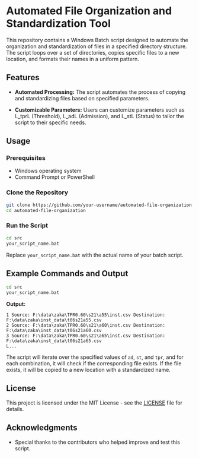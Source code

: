 # Automated File Organization and Standardization Tool

This repository contains a Windows Batch script designed to automate the organization and standardization of files in a specified directory structure. The script loops over a set of directories, copies specific files to a new location, and formats their names in a uniform pattern.

## Features

- **Automated Processing:** The script automates the process of copying and standardizing files based on specified parameters.

- **Customizable Parameters:** Users can customize parameters such as L_tprL (Threshold), L_adL (Admission), and L_stL (Status) to tailor the script to their specific needs.

## Usage

### Prerequisites

- Windows operating system
- Command Prompt or PowerShell

### Clone the Repository

```bash
git clone https://github.com/your-username/automated-file-organization.git
cd automated-file-organization
```

### Run the Script

```bash
cd src
your_script_name.bat
```

Replace `your_script_name.bat` with the actual name of your batch script.

## Example Commands and Output

```bash
cd src
your_script_name.bat
```

**Output:**

```plaintext
1 Source: F:\data\zaka\TPR0.60\s21\a55\inst.csv Destination: F:\data\zaka\inst_data\t06s21a55.csv
2 Source: F:\data\zaka\TPR0.60\s21\a60\inst.csv Destination: F:\data\zaka\inst_data\t06s21a60.csv
3 Source: F:\data\zaka\TPR0.60\s21\a65\inst.csv Destination: F:\data\zaka\inst_data\t06s21a65.csv
L...
```

The script will iterate over the specified values of `ad`, `st`, and `tpr`, and for each combination, it will check if the corresponding file exists. If the file exists, it will be copied to a new location with a standardized name.

## License

This project is licensed under the MIT License - see the [LICENSE](LICENSE) file for details.

## Acknowledgments

- Special thanks to the contributors who helped improve and test this script.

